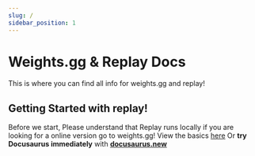 ```yaml
---
slug: /
sidebar_position: 1
---
```


# Weights.gg & Replay Docs

This is where you can find all info for weights.gg and replay!

## Getting Started with replay!

Before we start, Please understand that Replay runs locally if you are looking for a online version go to weights.gg! View the basics [here](/what-is-replay)
Or **try Docusaurus immediately** with **[docusaurus.new](https://docusaurus.new)**
